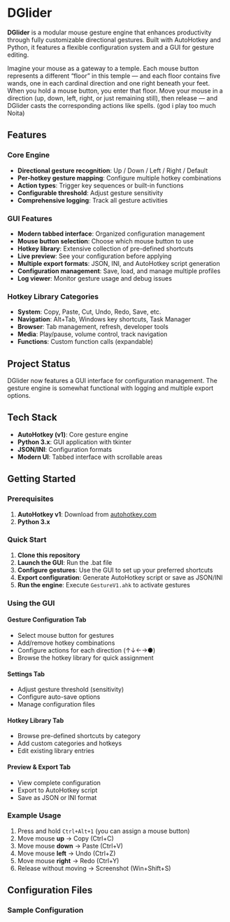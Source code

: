 # DGlider

**DGlider** is a modular mouse gesture engine that enhances productivity through fully customizable directional gestures. Built with AutoHotkey and Python, it features a flexible configuration system and a GUI for gesture editing.

Imagine your mouse as a gateway to a temple. Each mouse button represents a different “floor” in this temple — and each floor contains five wands, one in each cardinal direction and one right beneath your feet. When you hold a mouse button, you enter that floor. Move your mouse in a direction (up, down, left, right, or just remaining still), then release — and DGlider casts the corresponding actions like spells. (god i play too much Noita)

## Features

### Core Engine
- **Directional gesture recognition**: Up / Down / Left / Right / Default
- **Per-hotkey gesture mapping**: Configure multiple hotkey combinations
- **Action types**: Trigger key sequences or built-in functions
- **Configurable threshold**: Adjust gesture sensitivity
- **Comprehensive logging**: Track all gesture activities

### GUI Features
- **Modern tabbed interface**: Organized configuration management
- **Mouse button selection**: Choose which mouse button to use
- **Hotkey library**: Extensive collection of pre-defined shortcuts
- **Live preview**: See your configuration before applying
- **Multiple export formats**: JSON, INI, and AutoHotkey script generation
- **Configuration management**: Save, load, and manage multiple profiles
- **Log viewer**: Monitor gesture usage and debug issues

### Hotkey Library Categories
- **System**: Copy, Paste, Cut, Undo, Redo, Save, etc.
- **Navigation**: Alt+Tab, Windows key shortcuts, Task Manager
- **Browser**: Tab management, refresh, developer tools
- **Media**: Play/pause, volume control, track navigation
- **Functions**: Custom function calls (expandable)

## Project Status

DGlider now features a GUI interface for configuration management. The gesture engine is somewhat functional with logging and multiple export options.

## Tech Stack

- **AutoHotkey (v1)**: Core gesture engine
- **Python 3.x**: GUI application with tkinter
- **JSON/INI**: Configuration formats
- **Modern UI**: Tabbed interface with scrollable areas

## Getting Started

### Prerequisites
1. **AutoHotkey v1**: Download from [autohotkey.com](https://autohotkey.com)
2. **Python 3.x**

### Quick Start
1. **Clone this repository**
2. **Launch the GUI**: Run the .bat file
3. **Configure gestures**: Use the GUI to set up your preferred shortcuts
4. **Export configuration**: Generate AutoHotkey script or save as JSON/INI
5. **Run the engine**: Execute `GestureV1.ahk` to activate gestures

### Using the GUI

#### Gesture Configuration Tab
- Select mouse button for gestures
- Add/remove hotkey combinations
- Configure actions for each direction (↑↓←→●)
- Browse the hotkey library for quick assignment

#### Settings Tab
- Adjust gesture threshold (sensitivity)
- Configure auto-save options
- Manage configuration files

#### Hotkey Library Tab
- Browse pre-defined shortcuts by category
- Add custom categories and hotkeys
- Edit existing library entries

#### Preview & Export Tab
- View complete configuration
- Export to AutoHotkey script
- Save as JSON or INI format

### Example Usage
1. Press and hold `Ctrl+Alt+1` (you can assign a mouse button)
2. Move mouse **up** → Copy (Ctrl+C)
3. Move mouse **down** → Paste (Ctrl+V)
4. Move mouse **left** → Undo (Ctrl+Z)
5. Move mouse **right** → Redo (Ctrl+Y)
6. Release without moving → Screenshot (Win+Shift+S)

## Configuration Files

### Sample Configuration



